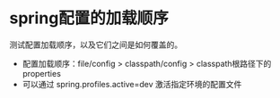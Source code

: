 # spring配置的加载顺序

测试配置加载顺序，以及它们之间是如何覆盖的。

- 配置加载顺序：file/config > classpath/config > classpath根路径下的properties
- 可以通过 spring.profiles.active=dev 激活指定环境的配置文件
